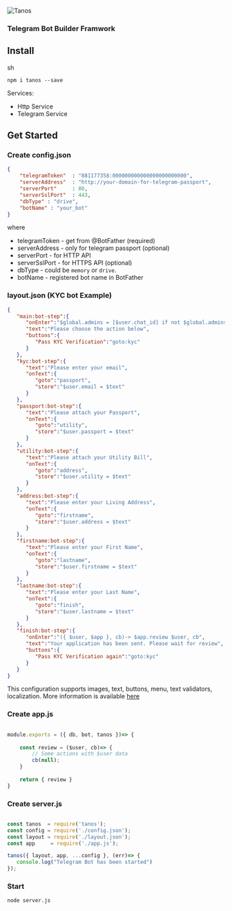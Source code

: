 
![Tanos](https://res.cloudinary.com/nixar-work/image/upload/v1561861668/Screen_Shot_2019-06-30_at_05.27.40.png)

### Telegram Bot Builder Framwork


## Install

sh
```
npm i tanos --save
```

Services:

  * Http Service
  * Telegram Service


## Get Started

### Create config.json

```JSON
{
    "telegramToken"  : "881177358:000000000000000000000000",  
    "serverAddress"  : "http://your-domain-for-telegram-passport",
    "serverPort"     : 80,
    "serverSslPort"  : 443,
    "dbType" : "drive",
    "botName" : "your_bot"
}
```

where

* telegramToken - get from @BotFather (required)
* serverAddress - only for telegram passport (optional)
* serverPort - for HTTP API
* serverSslPort - for HTTPS API (optional)
* dbType - could be `memory` or `drive`.
* botName - registered bot name in BotFather 



### layout.json (KYC bot Example)

```JSON
{
   "main:bot-step":{
      "onEnter":"$global.admins = [$user.chat_id] if not $global.admins?",
      "text":"Please choose the action below",
      "buttons":{
         "Pass KYC Verification":"goto:kyc"
      }
   },
   "kyc:bot-step":{
      "text":"Please enter your email",
      "onText":{
         "goto":"passport",
         "store":"$user.email = $text"
      }
   },
   "passport:bot-step":{
      "text":"Please attach your Passport",
      "onText":{
         "goto":"utility",
         "store":"$user.passport = $text"
      }
   },
   "utility:bot-step":{
      "text":"Please attach your Utility Bill",
      "onText":{
         "goto":"address",
         "store":"$user.utility = $text"
      }
   },
   "address:bot-step":{
      "text":"Please enter your Living Address",
      "onText":{
         "goto":"firstname",
         "store":"$user.address = $text"
      }
   },
   "firstname:bot-step":{
      "text":"Please enter your First Name",
      "onText":{
         "goto":"lastname",
         "store":"$user.firstname = $text"
      }
   },
   "lastname:bot-step":{
      "text":"Please enter your Last Name",
      "onText":{
         "goto":"finish",
         "store":"$user.lastname = $text"
      }
   },
   "finish:bot-step":{
      "onEnter":"({ $user, $app }, cb)-> $app.review $user, cb",
      "text":"Your application has been sent. Please wait for review",
      "buttons":{
         "Pass KYC Verification again":"goto:kyc"
      }
   }
}

```

This configuration supports images, text, buttons, menu, text validators, localization. More information is available [here](LAYOUT.md)


### Create app.js

```Javascript 

module.exports = ({ db, bot, tanos })=> {
    
    const review = ($user, cb)=> {
        // Some actions with $user data
        cb(null);
    }
    
    return { review }
}

```


### Create server.js

```Javascript

const tanos  = require('tanos');
const config = require('./config.json');
const layout = require('./layout.json');
const app     = require('./app.js');

tanos({ layout, app, ...config }, (err)=> {
   console.log("Telegram Bot has been started") 
});

```

### Start 

```
node server.js
```